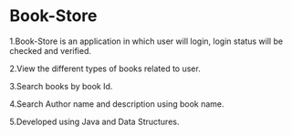 # Book-Store

1.Book-Store is an application in which user will login, login status will be checked and verified.

2.View the different types of books related to user. 

3.Search books by book Id.

4.Search Author name and description using book name.

5.Developed using Java and Data Structures. 
